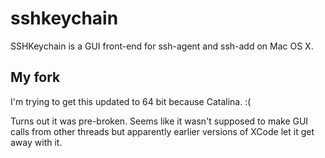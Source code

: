 # sshkeychain
SSHKeychain is a GUI front-end for ssh-agent and ssh-add on Mac OS X.

## My fork

I'm trying to get this updated to 64 bit because Catalina. :(

Turns out it was pre-broken. Seems like it wasn't supposed to make GUI calls from other threads but apparently earlier versions of XCode let it get away with it.
